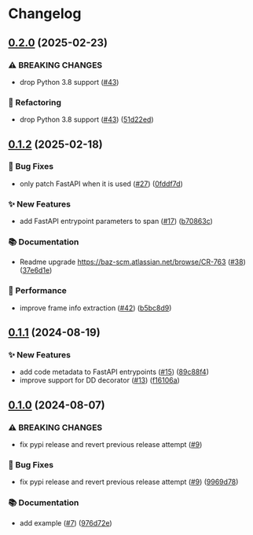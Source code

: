 # Changelog

## [0.2.0](https://github.com/baz-scm/falken-trace-py/compare/v0.1.2...v0.2.0) (2025-02-23)


### ⚠ BREAKING CHANGES

* drop Python 3.8 support ([#43](https://github.com/baz-scm/falken-trace-py/issues/43))

### 🔄 Refactoring

* drop Python 3.8 support ([#43](https://github.com/baz-scm/falken-trace-py/issues/43)) ([51d22ed](https://github.com/baz-scm/falken-trace-py/commit/51d22edda4766f270d42dd0e8bd46fb5b12e80fc))

## [0.1.2](https://github.com/baz-scm/falken-trace-py/compare/v0.1.1...v0.1.2) (2025-02-18)


### 🐛 Bug Fixes

* only patch FastAPI when it is used ([#27](https://github.com/baz-scm/falken-trace-py/issues/27)) ([0fddf7d](https://github.com/baz-scm/falken-trace-py/commit/0fddf7da7832bfa55626949a4cb09868c6471e43))


### ✨ New Features

* add FastAPI entrypoint parameters to span ([#17](https://github.com/baz-scm/falken-trace-py/issues/17)) ([b70863c](https://github.com/baz-scm/falken-trace-py/commit/b70863c67650d8346986a646a223795bc4bd65a8))


### 📚 Documentation

* Readme upgrade https://baz-scm.atlassian.net/browse/CR-763 ([#38](https://github.com/baz-scm/falken-trace-py/issues/38)) ([37e6d1e](https://github.com/baz-scm/falken-trace-py/commit/37e6d1e401be46995355ba2b32e2fc880579ecfe))


### 🚀 Performance

* improve frame info extraction ([#42](https://github.com/baz-scm/falken-trace-py/issues/42)) ([b5bc8d9](https://github.com/baz-scm/falken-trace-py/commit/b5bc8d92af963d66f9f31aae93bfb8bd5ccd682e))

## [0.1.1](https://github.com/baz-scm/falken-trace-py/compare/v0.1.0...v0.1.1) (2024-08-19)


### ✨ New Features

* add code metadata to FastAPI entrypoints ([#15](https://github.com/baz-scm/falken-trace-py/issues/15)) ([89c88f4](https://github.com/baz-scm/falken-trace-py/commit/89c88f4e17f719d8ea9a3c7de5089215c863b558))
* improve support for DD decorator ([#13](https://github.com/baz-scm/falken-trace-py/issues/13)) ([f16106a](https://github.com/baz-scm/falken-trace-py/commit/f16106af6eb2ea35e55823aeb48b4a9f1c18ba1a))

## [0.1.0](https://github.com/baz-scm/falken-trace-py/compare/v0.0.9...v0.1.0) (2024-08-07)


### ⚠ BREAKING CHANGES

* fix pypi release and revert previous release attempt ([#9](https://github.com/baz-scm/falken-trace-py/issues/9))

### 🐛 Bug Fixes

* fix pypi release and revert previous release attempt ([#9](https://github.com/baz-scm/falken-trace-py/issues/9)) ([9969d78](https://github.com/baz-scm/falken-trace-py/commit/9969d783359c42c0d40bcda0734df5eb9f8b2e3e))

### 📚 Documentation

* add example ([#7](https://github.com/baz-scm/falken-trace-py/issues/7)) ([976d72e](https://github.com/baz-scm/falken-trace-py/commit/976d72e79faad57c843f218551fd60d7a69797fc))
